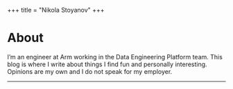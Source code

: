 +++
title = "Nikola Stoyanov"
+++

# About

I’m an engineer at Arm working in the Data Engineering Platform team. This blog is where I write about things I find fun and personally interesting. Opinions are my own and I do not speak for my employer.

---

